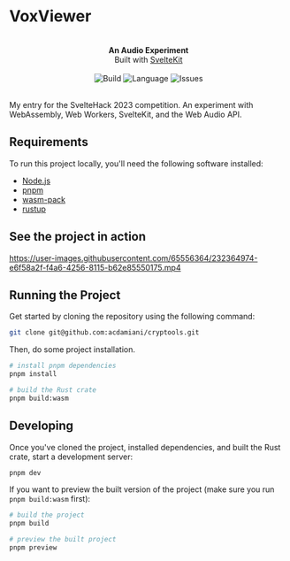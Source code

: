 # VoxViewer

<div align="center">
    <img src="https://user-images.githubusercontent.com/65556364/232362028-58da415d-2202-4b65-961b-907876547142.png" alt=""/>
</div>

<br />

<div align="center">
    <strong>An Audio Experiment</strong>
</div>
<div align="center">
    Built with <a href="https://kit.svelte.dev/">SvelteKit</a>
</div>

<br />

<div align="center">
    <img src="https://shields.io/github/actions/workflow/status/acdamiani/voxviewer/ci.yml?style=flat-square&color=14b8a6" alt="Build" />
    <img alt="Language" src="https://img.shields.io/github/languages/top/acdamiani/voxviewer?style=flat-square&color=14b8a6" />
    <img alt="Issues" src="https://img.shields.io/github/issues/acdamiani/voxviewer?style=flat-square&color=14b8a6" />
    <!-- <img src="https://shields.io/github/actions/workflow/status/acdamiani/voxviewer/ci.yml" alt="" /> -->
</div>

<br />

My entry for the SvelteHack 2023 competition. An experiment with WebAssembly, Web Workers, SvelteKit, and the Web Audio API.

## Requirements

To run this project locally, you'll need the following software installed:

- <a href="https://nodejs.org/">Node.js</a>
- <a href="https://pnpm.io/">pnpm</a>
- <a href="https://rustwasm.github.io/wasm-pack/installer/">wasm-pack</a>
- <a href="https://rustup.rs/">rustup</a>

## See the project in action

https://user-images.githubusercontent.com/65556364/232364974-e6f58a2f-f4a6-4256-8115-b62e85550175.mp4

## Running the Project

Get started by cloning the repository using the following command:

```bash
git clone git@github.com:acdamiani/cryptools.git
```

Then, do some project installation.

```bash
# install pnpm dependencies
pnpm install

# build the Rust crate
pnpm build:wasm
```

## Developing

Once you've cloned the project, installed dependencies, and built the Rust crate, start a development server:

```bash
pnpm dev
```

If you want to preview the built version of the project (make sure you run `pnpm build:wasm` first):

```bash
# build the project
pnpm build

# preview the built project
pnpm preview
```
